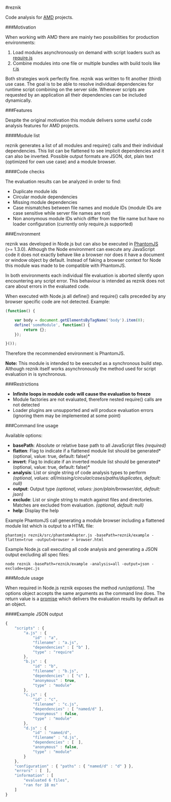 #reznik

Code analysis for [AMD](https://github.com/amdjs/amdjs-api/wiki/AMD) projects.

###Motivation

When working with AMD there are mainly two possibilities for production environments:

1. Load modules asynchronously on demand with script loaders such as [require.js](https://github.com/jrburke/requirejs)
2. Combine modules into one file or multiple bundles with build tools like [r.js](https://github.com/jrburke/r.js)

Both strategies work perfectly fine. reznik was written to fit another (third) use case.
The goal is to be able to resolve individual dependencies for runtime script combining on the server side.
Whenever scripts are requested by an application all their dependencies can be included dynamically.

###Features

Despite the original motivation this module delivers some useful code analysis features for AMD projects.

####Module list

reznik generates a list of all modules and require() calls and their individual dependencies.
This list can be flattened to see implicit dependencies and it can also be inverted.
Possible output formats are JSON, dot, plain text (optimized for own use case) and a module browser.

####Code checks

The evaluation results can be analyzed in order to find:

- Duplicate module ids
- Circular module dependencies
- Missing module dependencies
- Case mismatches between file names and module IDs (module IDs are case sensitive while server file names are not)
- Non anonymous module IDs which differ from the file name but have no loader configuration (currently only require.js supported)

###Environment

reznik was developed in Node.js but can also be executed in [PhantomJS](http://www.phantomjs.org/) (>= 1.3.0).
Although the Node environment can execute any JavaScript code it does not exactly behave like a browser
nor does it have a document or window object by default.
Instead of faking a browser context for Node this module was made to be compatible with PhantomJS.

In both environments each individual file evaluation is aborted silently upon encountering any script error.
This behaviour is intended as reznik does not care about errors in the evaluated code.

When executed with Node.js all define() and require() calls preceded by any browser specific code are not detected.
Example:

```javascript
(function() {

    var body = document.getElementsByTagName('body').item(0);
    define('someModule', function() {
        return {};
    });

}());
```

Therefore the recommended environment is PhantomJS.

**Note:** This module is intended to be executed as a synchronous build step.
Although reznik itself works asynchronously the method used for script evaluation in is synchronous.

###Restrictions

- **Infinite loops in module code will cause the evaluation to freeze**
- Module factories are not evaluated, therefore nested require() calls are not detected
- Loader plugins are unsupported and will produce evaluation errors (ignoring them may be implemented at some point)

###Command line usage

Available options:

* **basePath**: Absolute or relative base path to all JavaScript files *(required)*
* **flatten**: Flag to indicate if a flattened module list should be generated*(optional, value: true, default: false)*
* **invert**: Flag to indicate if an inverted module list should be generated*(optional, value: true, default: false)*
* **analysis**: List or single string of code analysis types to perform *(optional, values: all/missing/circular/cases/paths/duplicates, default: null)*
* **output**: Output type *(optional, values: json/plain/browser/dot, default: json)*
* **exclude**: List or single string to match against files and directories. Matches are excluded from evaluation. *(optional, default: null)*
* **help**: Display the help

Example PhantomJS call generating a module browser including a flattened module list which is output to a HTML file:

    phantomjs reznik/src/phantomAdapter.js -basePath=reznik/example -flatten=true -output=browser > browser.html

Example Node.js call executing all code analysis and generating a JSON output excluding all spec files:

    node reznik -basePath=reznik/example -analysis=all -output=json -exclude=spec.js

###Module usage

When required in Node.js reznik exposes the method *run(options)*.
The options object accepts the same arguments as the command line does.
The return value is a [promise](http://wiki.commonjs.org/wiki/Promises/A)
which delivers the evaluation results by default as an object.

####Example JSON output

```javascript
{
    "scripts" : {
        "a.js" : {
            "id" : "a",
            "filename" : "a.js",
            "dependencies" : [ "b" ],
            "type" : "require"
        },
        "b.js" : {
            "id" : "b",
            "filename" : "b.js",
            "dependencies" : [ "c" ],
            "anonymous" : true,
            "type" : "module"
        },
        "c.js" : {
            "id" : "c",
            "filename" : "c.js",
            "dependencies" : [ "named/d" ],
            "anonymous" : false,
            "type" : "module"
        },
        "d.js" : {
            "id" : "named/d",
            "filename" : "d.js",
            "dependencies" : [  ],
            "anonymous" : false,
            "type" : "module"
        }
    },
    "configuration" : { "paths" : { "named/d" : "d" } },
    "errors" : [  ],
    "information" : [
        "evaluated 6 files",
        "ran for 18 ms"
    ]
}
```